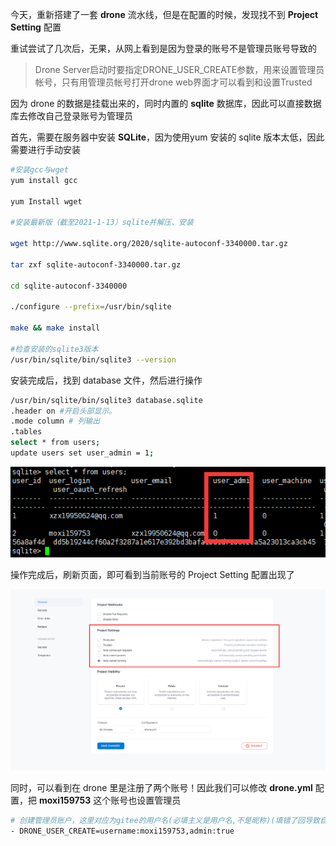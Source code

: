 今天，重新搭建了一套 **drone** 流水线，但是在配置的时候，发现找不到 **Project Setting** 配置

重试尝试了几次后，无果，从网上看到是因为登录的账号不是管理员账号导致的

> Drone Server启动时要指定DRONE_USER_CREATE参数，用来设置管理员帐号，只有用管理员帐号打开drone web界面才可以看到和设置Trusted

因为 drone 的数据是挂载出来的，同时内置的 **sqlite** 数据库，因此可以直接数据库去修改自己登录账号为管理员

首先，需要在服务器中安装 **SQLite**，因为使用yum 安装的 sqlite 版本太低，因此需要进行手动安装

```bash
#安装gcc与wget
yum install gcc
 
yum Install wget
 
#安装最新版（截至2021-1-13）sqlite并解压、安装
 
wget http://www.sqlite.org/2020/sqlite-autoconf-3340000.tar.gz
 
tar zxf sqlite-autoconf-3340000.tar.gz
 
cd sqlite-autoconf-3340000
 
./configure --prefix=/usr/bin/sqlite
 
make && make install
 
#检查安装的sqlite3版本
/usr/bin/sqlite/bin/sqlite3 --version
```

安装完成后，找到 database 文件，然后进行操作

```bash
/usr/bin/sqlite/bin/sqlite3 database.sqlite
.header on #开启头部显示。
.mode column # 列输出
.tables
select * from users;
update users set user_admin = 1;
```



![image-20220912150256102](images/image-20220912150256102.png)



操作完成后，刷新页面，即可看到当前账号的 Project Setting 配置出现了

![image-20220912150348347](images/image-20220912150348347.png)

同时，可以看到在 drone 里是注册了两个账号！因此我们可以修改 **drone.yml** 配置，把 **moxi159753** 这个账号也设置管理员

```bash
# 创建管理员账户，这里对应为gitee的用户名(必填主义是用户名,不是昵称)(填错了回导致自动化部署失败)
- DRONE_USER_CREATE=username:moxi159753,admin:true
```


